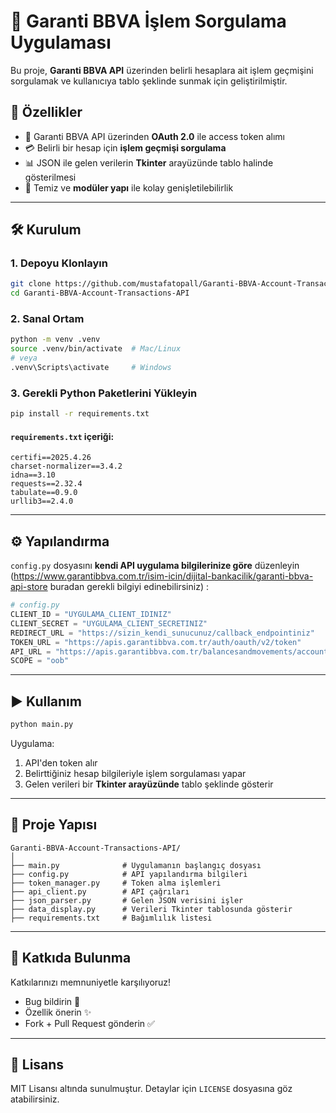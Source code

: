 # 💼 Garanti BBVA İşlem Sorgulama Uygulaması

Bu proje, **Garanti BBVA API** üzerinden belirli hesaplara ait işlem geçmişini sorgulamak ve kullanıcıya tablo şeklinde sunmak için geliştirilmiştir.

## 🚀 Özellikler

- 🔐 Garanti BBVA API üzerinden **OAuth 2.0** ile access token alımı
- 💳 Belirli bir hesap için **işlem geçmişi sorgulama**
- 📊 JSON ile gelen verilerin **Tkinter** arayüzünde tablo halinde gösterilmesi
- 🧩 Temiz ve **modüler yapı** ile kolay genişletilebilirlik

---

## 🛠️ Kurulum

### 1. Depoyu Klonlayın

```bash
git clone https://github.com/mustafatopall/Garanti-BBVA-Account-Transactions-API
cd Garanti-BBVA-Account-Transactions-API
```

### 2. Sanal Ortam 

```bash
python -m venv .venv
source .venv/bin/activate  # Mac/Linux
# veya
.venv\Scripts\activate     # Windows
```

### 3. Gerekli Python Paketlerini Yükleyin

```bash
pip install -r requirements.txt
```

#### `requirements.txt` içeriği:

```
certifi==2025.4.26
charset-normalizer==3.4.2
idna==3.10
requests==2.32.4
tabulate==0.9.0
urllib3==2.4.0
```

---

## ⚙️ Yapılandırma

`config.py` dosyasını **kendi API uygulama bilgilerinize göre** düzenleyin 
(https://www.garantibbva.com.tr/isim-icin/dijital-bankacilik/garanti-bbva-api-store buradan gerekli bilgiyi edinebilirsiniz) :

```python
# config.py
CLIENT_ID = "UYGULAMA_CLIENT_IDINIZ"
CLIENT_SECRET = "UYGULAMA_CLIENT_SECRETINIZ"
REDIRECT_URL = "https://sizin_kendi_sunucunuz/callback_endpointiniz"
TOKEN_URL = "https://apis.garantibbva.com.tr/auth/oauth/v2/token"
API_URL = "https://apis.garantibbva.com.tr/balancesandmovements/accountinformation/transaction/v1/gettransactions"
SCOPE = "oob"
```

---

## ▶️ Kullanım

```bash
python main.py
```

Uygulama:

1. API'den token alır
2. Belirttiğiniz hesap bilgileriyle işlem sorgulaması yapar
3. Gelen verileri bir **Tkinter arayüzünde** tablo şeklinde gösterir

---

## 📁 Proje Yapısı

```
Garanti-BBVA-Account-Transactions-API/
│
├── main.py              # Uygulamanın başlangıç dosyası
├── config.py            # API yapılandırma bilgileri
├── token_manager.py     # Token alma işlemleri
├── api_client.py        # API çağrıları
├── json_parser.py       # Gelen JSON verisini işler
├── data_display.py      # Verileri Tkinter tablosunda gösterir
├── requirements.txt     # Bağımlılık listesi
```

---

## 🤝 Katkıda Bulunma

Katkılarınızı memnuniyetle karşılıyoruz!

- Bug bildirin 🐛
- Özellik önerin ✨
- Fork + Pull Request gönderin ✅

---

## 📝 Lisans

MIT Lisansı altında sunulmuştur. Detaylar için `LICENSE` dosyasına göz atabilirsiniz.
